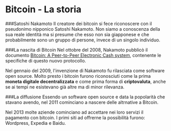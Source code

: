 # Bitcoin - La storia

###Satoshi Nakamoto
Il creatore dei bitcoin si fece riconoscere con il pseudonimo nipponico Satoshi Nakamoto. Non siamo a conoscenza della sua reale identità ma si presume che esso non sia giapponese e che probabilmente sono un gruppo di persone, invece di un singolo individuo.

###La nascita di Bitcoin
Nel ottobre del 2008, Nakamoto pubblicò il documento [Bitcoin: A Peer-to-Peer Electronic Cash system](https://bitcoin.org/bitcoin.pdf), contenente le specifiche di questo nuovo protocollo.

Nel gennaio del 2009, l'invenzione di Nakamoto fu rilasciata come software open source. Molto presto i bitcoin furono riconosciuti come la prima **moneta digitale decentralizzata** e come prima forma di **criptovaluta**, anche se ai tempi ne esistevano già altre ma di minor rilevanza.

###La diffusione
Essendo un software open source e data la popolarità che stavano avendo, nel 2011 cominciano a nascere delle altrnative a Bitcoin.

Nel 2013 molte aziende cominciano ad accettare nei loro servizi il pagamento con bitcoin. I primi siti ad offrerne la possibilità furono: Wordpress, Expedia e Baidu.

